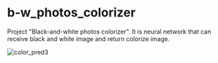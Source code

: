 # b-w_photos_colorizer
Project "Black-and-white photos colorizer". 
It is neural network that can receive black and white image and return colorize image. 

![color_pred3](https://user-images.githubusercontent.com/70263951/217542849-3c9d0700-8cca-4f48-b645-debcaf4221ae.png)
